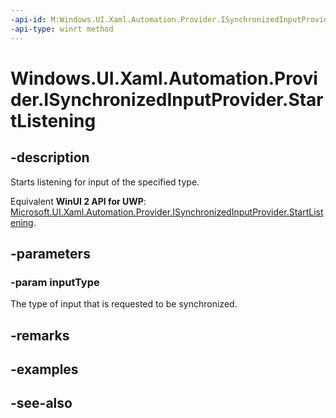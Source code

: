 ```yaml
---
-api-id: M:Windows.UI.Xaml.Automation.Provider.ISynchronizedInputProvider.StartListening(Windows.UI.Xaml.Automation.SynchronizedInputType)
-api-type: winrt method
---
```


<!-- Method syntax
public void StartListening(Windows.UI.Xaml.Automation.SynchronizedInputType inputType)
-->

# Windows.UI.Xaml.Automation.Provider.ISynchronizedInputProvider.StartListening

## -description
Starts listening for input of the specified type.

Equivalent **WinUI 2 API for UWP**: [Microsoft.UI.Xaml.Automation.Provider.ISynchronizedInputProvider.StartListening](/windows/winui/api/microsoft.ui.xaml.automation.provider.isynchronizedinputprovider.startlistening).

## -parameters
### -param inputType
The type of input that is requested to be synchronized.

## -remarks

## -examples

## -see-also
